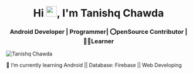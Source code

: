 <h1 align="center">Hi <img src="https://github.com/TheDudeThatCode/TheDudeThatCode/blob/master/Assets/Hi.gif" width="29px">, I'm Tanishq Chawda</h1>
<h3 align="center">Android Developer | Programmer| ⭕penSource Contributor | 🙋‍♂️Learner </h3>

<p align="left"> <img src="https://komarev.com/ghpvc/?username=tanishq14developer&label=Profile%20views&color=0e75b6&style=flat" alt="Tanishq Chawda" /> </p>

 🌱 I’m currently learning Android || Database: Firebase || Web Developing
